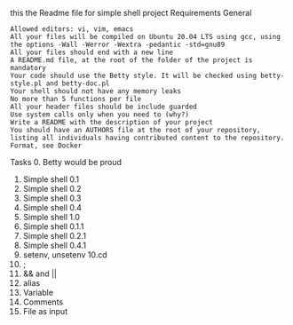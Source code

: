 this the Readme file for simple shell project
Requirements
General

    Allowed editors: vi, vim, emacs
    All your files will be compiled on Ubuntu 20.04 LTS using gcc, using the options -Wall -Werror -Wextra -pedantic -std=gnu89
    All your files should end with a new line
    A README.md file, at the root of the folder of the project is mandatory
    Your code should use the Betty style. It will be checked using betty-style.pl and betty-doc.pl
    Your shell should not have any memory leaks
    No more than 5 functions per file
    All your header files should be include guarded
    Use system calls only when you need to (why?)
    Write a README with the description of your project
    You should have an AUTHORS file at the root of your repository, listing all individuals having contributed content to the repository. Format, see Docker
Tasks
0. Betty would be proud 
1. Simple shell 0.1
2. Simple shell 0.2 
3. Simple shell 0.3 
4. Simple shell 0.4 
5. Simple shell 1.0 
6. Simple shell 0.1.1 
 7. Simple shell 0.2.1 
8. Simple shell 0.4.1 
9. setenv, unsetenv 
10.cd
11. ; 
12. && and ||
 13. alias 
14. Variable
15. Comments 
16. File as input  
